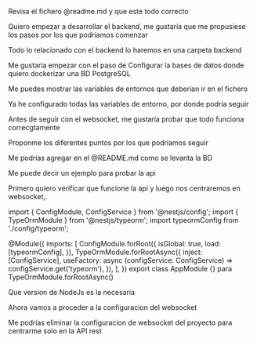 

Revisa el fichero @readme.md  y que este todo correcto 


Quiero empezar a desarrollar el backend, me gustaría que me propusiese los pasos por los que podríamos comenzar 


Todo lo relacionado con el backend lo haremos en una carpeta backend 


Me gustaría empezar con el paso de Configurar la bases de datos donde quiero dockerizar una BD PostgreSQL

Me puedes mostrar las variables de entornos que deberían ir en el fichero 


Ya he configurado todas las variables de entorno, por donde podría seguir 


Antes de seguir con el websocket, me gustaría probar que todo funciona correcgtamente

Proponme los diferentes puntos por los que podríamos seguir 


Me podrías agregar en el @README.md  como se levanta la BD 

Me puede decir un ejemplo para probar la api 

Primero quiero verificar que funcione la api y luego nos centraremos en websocket,. 



import { ConfigModule, ConfigService } from '@nestjs/config';
import { TypeOrmModule } from '@nestjs/typeorm';
import typeormConfig from './config/typeorm';

@Module({
  imports: [
    ConfigModule.forRoot({
      isGlobal: true,
      load: [typeormConfig],
    }),
    TypeOrmModule.forRootAsync({
      inject: [ConfigService],
      useFactory: async (configService: ConfigService) =>
        configService.get('typeorm'),
    }),
  ],
})
export class AppModule {} para TypeOrmModule.forRootAsync() 


Que version de NodeJs es la necesaria

Ahora vamos a proceder a la configuracion del websocket


Me podrías eliminar la configuracion de websocket del proyecto para centrarme solo en la API  rest
